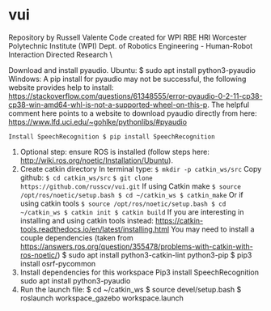 # vui
Repository by Russell Valente
Code created for WPI RBE HRI
Worcester Polytechnic Institute (WPI)
Dept. of Robotics Engineering - Human-Robot Interaction Directed Research \

Download and install pyaudio.
Ubuntu:
$ sudo apt install python3-pyaudio
Windows:
A pip install for pyaudio may not be successful, the following website provides help to install:
https://stackoverflow.com/questions/61348555/error-pyaudio-0-2-11-cp38-cp38-win-amd64-whl-is-not-a-supported-wheel-on-this-p.
The helpful comment here points to a website to download pyaudio directly from here: https://www.lfd.uci.edu/~gohlke/pythonlibs/#pyaudio

    Install SpeechRecognition $ pip install SpeechRecognition


1. Optional step: ensure ROS is installed (follow steps here: http://wiki.ros.org/noetic/Installation/Ubuntu).
2. Create catkin directory
In terminal type:
`$ mkdir -p catkin_ws/src`
Copy github:
`$ cd catkin_ws/src`
`$ git clone https://github.com/russcv/vui.git`
If using Catkin make
`$ source /opt/ros/noetic/setup.bash
$ cd ~/catkin_ws
$ catkin_make`
Or if using catkin tools
`$ source /opt/ros/noetic/setup.bash
$ cd ~/catkin_ws
$ catkin init
$ catkin build`
If you are interesting in installing and using catkin tools instead: https://catkin-tools.readthedocs.io/en/latest/installing.html
You may need to install a couple dependencies (taken from https://answers.ros.org/question/355478/problems-with-catkin-with-ros-noetic/)
$ sudo apt install python3-catkin-lint python3-pip
$ pip3 install osrf-pycommon
3. Install dependencies for this workspace
Pip3 install SpeechRecognition
sudo apt install python3-pyaudio
4. Run the launch file:
$ cd ~/catkin_ws
$ source devel/setup.bash
$ roslaunch workspace_gazebo workspace.launch

